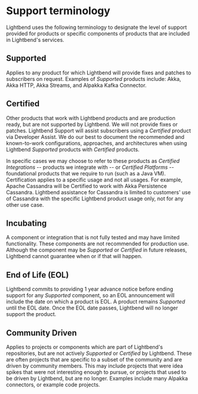 # Support terminology

Lightbend uses the following terminology to designate the level of support provided for products or specific components of products that are included in Lightbend's services.

## Supported

Applies to any product for which Lightbend will provide fixes and patches to subscribers on request.  Examples of *Supported* products include: Akka, Akka HTTP, Akka Streams, and Alpakka Kafka Connector.

## Certified

Other products that work with Lightbend products and are production ready, but are not supported by Lightbend.  We will not provide fixes or patches.  Lightbend Support will assist subscribers using a *Certified* product via Developer Assist.  We do our best to document the recommended and known-to-work configurations, approaches, and architectures when using Lightbend *Supported* products with *Certified* products.

In specific cases we may choose to refer to these products as *Certified Integrations* -- products we integrate with -- or *Certified Platforms* -- foundational products that we require to run (such as a Java VM). Certification applies to a specific usage and not all usages.  For example, Apache Cassandra will be Certified to work with Akka Persistence Cassandra.  Lightbend assistance for Cassandra is limited to customers' use of Cassandra with the specific Lightbend product usage only, not for any other use case.

## Incubating

A component or integration that is not fully tested and may have limited functionality.  These components are not recommended for production use. Although the component may be *Supported* or *Certified* in future releases, Lightbend cannot guarantee when or if that will happen.

## End of Life (EOL)

Lightbend commits to providing 1 year advance notice before ending support for any *Supported* component, so an EOL announcement will include the date on which a product is EOL.  A product remains *Supported* until the EOL date.  Once the EOL date passes, Lightbend will no longer support the product.

## Community Driven

Applies to projects or components which are part of Lightbend's repositories, but are not actively *Supported* or *Certified* by Lightbend.  These are often projects that are specific to a subset of the community and are driven by community members.  This may include projects that were idea spikes that were not interesting enough to pursue, or projects that used to be driven by Lightbend, but are no longer. Examples include many Alpakka connectors, or example code projects.
